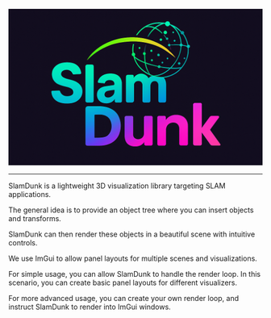 ![](./images/logo.png)

---

SlamDunk is a lightweight 3D visualization library targeting SLAM applications.

The general idea is to provide an object tree where you can insert objects and transforms. 

SlamDunk can then render these objects in a beautiful scene with intuitive controls.

We use ImGui to allow panel layouts for multiple scenes and visualizations. 

For simple usage, you can allow SlamDunk to handle the render loop. In this scenario, you can create basic panel layouts for different visualizers.

For more advanced usage, you can create your own render loop, and instruct SlamDunk to render into ImGui windows.



